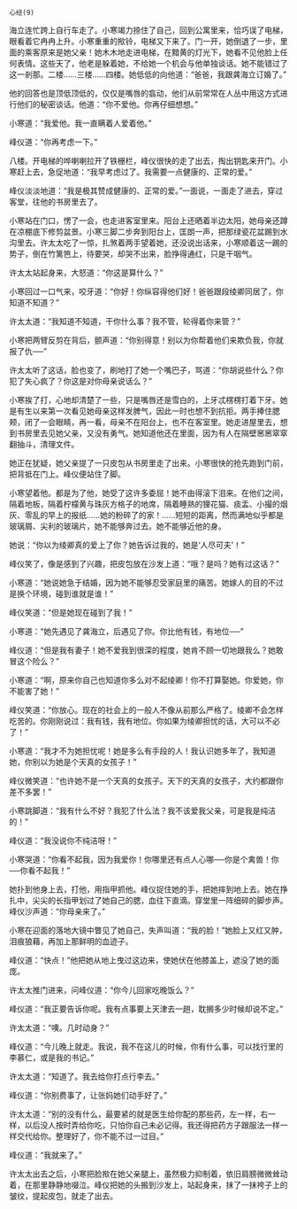     心经(9) 

   海立连忙跨上自行车走了。小寒竭力捺住了自己，回到公寓里来，恰巧误了电梯，眼看着它冉冉上升。小寒重重的揿铃，电梯又下来了。门一开，她倒退了一步，里面的乘客原来是她父亲！她木木地走进电梯，在黯黄的灯光下，她看不见他脸上任何表情。这些天了，他老是躲着她，不给她一个机会与他单独谈话。她不能错过了这一剎那。二楼……三楼……四楼。她低低的向他道：“爸爸，我跟龚海立订婚了。”

   他的回答也是顶低顶低的，仅仅是嘴唇的翕动，他们从前常常在人丛中用这方式进行他们的秘密谈话。他道：“你不爱他。你再仔细想想。”

   小寒道：“我爱他。我一直瞒着人爱着他。”

   峰仪道：“你再考虑一下。”

   八楼。开电梯的哗喇喇拉开了铁栅栏，峰仪很快的走了出去，掏出钥匙来开门。小寒赶上去，急促地道：“我早考虑过了。我需要一点健康的、正常的爱。”

   峰仪淡淡地道：“我是极其赞成健康的、正常的爱。”一面说，一面走了进去，穿过客堂，往他的书房里去了。

   小寒站在门口，愣了一会，也走进客室里来。阳台上还晒着半边太阳，她母亲还蹲在凉棚底下修剪盆景。小寒三脚二步奔到阳台上，匡朗一声，把那绿瓷花盆踢到水沟里去。许太太吃了一惊，扎煞着两手望着她，还没说出话来，小寒顺着这一踢的势子，倒在竹篱笆上，待要哭，却哭不出来，脸挣得通红，只是干咽气。

   许太太站起身来，大怒道：“你这是算什么？”

   小寒回过一口气来，咬牙道：“你好！你纵容得他们好！爸爸跟段绫卿同居了，你知道不知道？”

   许太太道：“我知道不知道，干你什么事？我不管，轮得着你来管？”

   小寒把两臂反剪在背后，颤声道：“你别得意！别以为你帮着他们来欺负我，你就报了仇──”

   许太太听了这话，脸也变了，刷地打了她一个嘴巴子，骂道：“你胡说些什么？你犯了失心疯了？你这是对你母亲说话么？”

   小寒挨了打，心地却清楚了一些，只是嘴唇还是雪白的，上牙忒楞楞打着下牙。她是有生以来第一次看见她母亲这样发脾气，因此一时也想不到抗拒。两手捧住腮颊，闭了一会眼睛，再一看，母亲不在阳台上，也不在客室里。她走进屋里去，想到书房里去见她父亲，又没有勇气。她知道他还在里面，因为有人在隔壁窸窸窣窣翻抽斗，清理文件。

   她正在犹疑，她父亲提了一只皮包从书房里走了出来。小寒很快的抢先跑到门前，把背抵在门上。峰仪便站住了脚。

   小寒望着他。都是为了他，她受了这许多委屈！她不由得滚下泪来。在他们之间，隔着地板，隔着柠檬黄与珠灰方格子的地席，隔着睡熟的狸花猫、痰盂、小撮的烟灰、零乱的早上的报纸……她的粉碎了的家！……短短的距离，然而满地似乎都是玻璃屑、尖利的玻璃片，她不能够奔过去。她不能够近他的身。

   她说：“你以为绫卿真的爱上了你？她告诉过我的，她是‘人尽可夫’！”

   峰仪笑了，像是感到了兴趣，把皮包放在沙发上道：“哦？是吗？她有过这话？”

   小寒道：“她说她急于结婚，因为她不能够忍受家庭里的痛苦。她嫁人的目的不过是换个环境，碰到谁就是谁！”

   峰仪笑道：“但是她现在碰到了我！”

   小寒道：“她先遇见了龚海立，后遇见了你。你比他有钱，有地位──”

   峰仪道：“但是我有妻子！她不爱我到很深的程度，她肯不顾一切地跟我么？她敢冒这个险么？”

   小寒道：“啊，原来你自己也知道你多么对不起绫卿！你不打算娶她。你爱她，你不能害了她！”

   峰仪笑道：“你放心。现在的社会上的一般人不像从前那么严格了。绫卿不会怎样吃苦的。你刚刚说过：我有钱，我有地位。你如果为绫卿担忧的话，大可以不必了！”

   小寒道：“我才不为她担忧呢！她是多么有手段的人！我认识她多年了，我知道她，你别以为她是个天真的女孩子！”

   峰仪微笑道：“也许她不是一个天真的女孩子。天下的天真的女孩子，大约都跟你差不多罢！”

   小寒跳脚道：“我有什么不好？我犯了什么法？我不该爱我父亲，可是我是纯洁的！”

   峰仪道：“我没说你不纯洁呀！”

   小寒哭道：“你看不起我，因为我爱你！你哪里还有点人心哪──你是个禽兽！你──你看不起我！”

   她扑到他身上去，打他，用指甲抓他。峰仪捉住她的手，把她摔到地上去。她在挣扎中，尖尖的长指甲划过了她自己的腮，血往下直滴。穿堂里一阵细碎的脚步声。峰仪沙声道：“你母亲来了。”

   小寒在迎面的落地大镜中瞥见了她自己，失声叫道：“我的脸！”她脸上又红又肿，泪痕狼藉，再加上那鲜明的血迹子。

   峰仪道：“快点！”他把她从地上曳过这边来，使她伏在他膝盖上，遮没了她的面庞。

   许太太推门进来，问峰仪道：“你今儿回家吃晚饭么？”

   峰仪道：“我正要告诉你呢。我有点事要上天津去一趟，耽搁多少时候却说不定。”

   许太太道：“噢。几时动身？”

   峰仪道：“今儿晚上就走。我说，我不在这儿的时候，你有什么事，可以找行里的李慕仁，或是我的书记。”

   许太太道：“知道了。我去给你打点行李去。”

   峰仪道：“你别费事了，让张妈她们动手好了。”

   许太太道：“别的没有什么，最要紧的就是医生给你配的那些药，左一样，右一样，以后没人按时弄给你吃，只怕你自己未必记得。我还得把药方子跟服法一样一样交代给你。整理好了，你不能不过一过目。”

   峰仪道：“我就来了。”

   许太太出去之后，小寒把脸揿在她父亲腿上，虽然极力抑制着，依旧肩膀微微耸动着，在那里静静地啜泣。峰仪把她的头搬到沙发上，站起身来，抹了一抹袴子上的皱纹，提起皮包，就走了出去。

